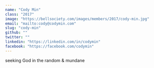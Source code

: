 ```yaml
---
name: "Cody Min"
class: "2017"
image: "https://bellsociety.com/images/members/2017/cody-min.jpg"
email: "mailto:cody@codymin.com"
slug: "cody-min"
github: ""
twitter: ""
linkedin: "https://linkedin.com/in/codymin"
facebook: "https://facebook.com/codymin"
---
```

seeking God in the random & mundane